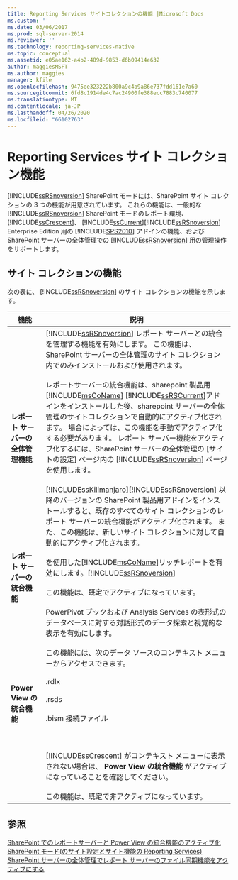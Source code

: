 ```yaml
---
title: Reporting Services サイトコレクションの機能 |Microsoft Docs
ms.custom: ''
ms.date: 03/06/2017
ms.prod: sql-server-2014
ms.reviewer: ''
ms.technology: reporting-services-native
ms.topic: conceptual
ms.assetid: e05ae162-a4b2-489d-9853-d6b09414e632
author: maggiesMSFT
ms.author: maggies
manager: kfile
ms.openlocfilehash: 9475ee323222b800a9c4b9a86e737fdd161e7a60
ms.sourcegitcommit: 6fd8c1914de4c7ac24900fe388ecc7883c740077
ms.translationtype: MT
ms.contentlocale: ja-JP
ms.lasthandoff: 04/26/2020
ms.locfileid: "66102763"
---
```

# <a name="reporting-services-site-collection-features"></a>Reporting Services サイト コレクション機能
  [!INCLUDE[ssRSnoversion](../includes/ssrsnoversion-md.md)] SharePoint モードには、SharePoint サイト コレクションの 3 つの機能が用意されています。 これらの機能は、一般的な [!INCLUDE[ssRSnoversion](../includes/ssrsnoversion-md.md)] SharePoint モードのレポート環境、 [!INCLUDE[ssCrescent](../includes/sscrescent-md.md)]、 [!INCLUDE[ssCurrent](../includes/sscurrent-md.md)][!INCLUDE[ssRSnoversion](../includes/ssrsnoversion-md.md)] Enterprise Edition 用の [!INCLUDE[SPS2010](../includes/sps2010-md.md)] アドインの機能、および SharePoint サーバーの全体管理での [!INCLUDE[ssRSnoversion](../includes/ssrsnoversion-md.md)] 用の管理操作をサポートします。  
  
## <a name="site-collection-features"></a>サイト コレクションの機能  
 次の表に、 [!INCLUDE[ssRSnoversion](../includes/ssrsnoversion-md.md)] のサイト コレクションの機能を示します。  
  
|機能|説明|  
|-------------|-----------------|  
|**レポート サーバーの全体管理機能**|[!INCLUDE[ssRSnoversion](../includes/ssrsnoversion-md.md)] レポート サーバーとの統合を管理する機能を有効にします。 この機能は、SharePoint サーバーの全体管理のサイト コレクション内でのみインストールおよび使用されます。<br /><br /> レポートサーバーの統合機能は、sharepoint 製品用[!INCLUDE[msCoName](../includes/msconame-md.md)] [!INCLUDE[ssRSCurrent](../includes/ssrscurrent-md.md)]アドインをインストールした後、sharepoint サーバーの全体管理のサイトコレクションで自動的にアクティブ化されます。 場合によっては、この機能を手動でアクティブ化する必要があります。 レポート サーバー機能をアクティブ化するには、SharePoint サーバーの全体管理の [サイトの設定] ページ内の [!INCLUDE[ssRSnoversion](../includes/ssrsnoversion-md.md)] ページを使用します。<br /><br /> [!INCLUDE[ssKilimanjaro](../includes/sskilimanjaro-md.md)][!INCLUDE[ssRSnoversion](../includes/ssrsnoversion-md.md)] 以降のバージョンの SharePoint 製品用アドインをインストールすると、既存のすべてのサイト コレクションのレポート サーバーの統合機能がアクティブ化されます。 また、この機能は、新しいサイト コレクションに対して自動的にアクティブ化されます。|  
|**レポート サーバーの統合機能**|を使用した[!INCLUDE[msCoName](../includes/msconame-md.md)]リッチレポートを有効にします。[!INCLUDE[ssRSnoversion](../includes/ssrsnoversion-md.md)]<br /><br /> この機能は、既定でアクティブになっています。|  
|**Power View の統合機能**|PowerPivot ブックおよび Analysis Services の表形式のデータベースに対する対話形式のデータ探索と視覚的な表示を有効にします。<br /><br /> この機能には、次のデータ ソースのコンテキスト メニューからアクセスできます。<br /><br /> .rdlx<br /><br /> .rsds<br /><br /> .bism 接続ファイル<br /><br /> <br /><br /> [!INCLUDE[ssCrescent](../includes/sscrescent-md.md)] がコンテキスト メニューに表示されない場合は、 **Power View の統合機能** がアクティブになっていることを確認してください。<br /><br /> この機能は、既定で非アクティブになっています。|  
  
## <a name="see-also"></a>参照  
 [SharePoint でのレポートサーバーと Power View の統合機能のアクティブ化](activate-the-report-server-and-power-view-integration-features-in-sharepoint.md)   
 [SharePoint モード&#40;のサイト設定とサイト機能の Reporting Services&#41;](../../2014/reporting-services/reporting-services-site-settings-and-site-features-sharepoint-mode.md)   
 [SharePoint サーバーの全体管理でレポート サーバーのファイル同期機能をアクティブにする](../../2014/reporting-services/activate-report-server-file-sync-feature-sharepoint-central-administration.md)  
  
  
